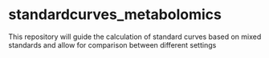# standardcurves_metabolomics

This repository will guide the calculation of standard curves based on mixed standards and allow for comparison between different settings
